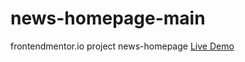 # news-homepage-main
frontendmentor.io project news-homepage
[Live Demo](https://news-homepage-main-fawn-one.vercel.app/)
